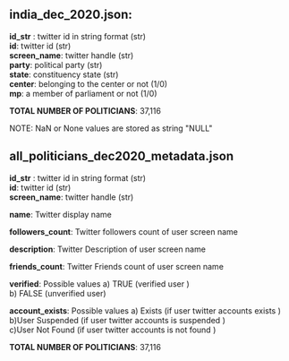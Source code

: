 ## india_dec_2020.json:


**id_str** : twitter id in string format (str) <br>
**id**: twitter id (str) <br>
**screen_name**: twitter handle (str) <br>
**party**: political party (str) <br>
**state**: constituency state (str) <br>
**center**: belonging to the center or not (1/0) <br>
**mp**: a member of parliament or not (1/0) <br>

**TOTAL NUMBER OF POLITICIANS**: 37,116 <br>

NOTE: NaN or None values are stored as string "NULL"


## all_politicians_dec2020_metadata.json


**id_str** : twitter id in string format (str)  <br>
**id**: twitter id (str) <br>
**screen_name**: twitter handle (str) <br>

**name**:  Twitter display name <br>

**followers_count**: Twitter followers count of user screen name <br>

**description**: Twitter Description of user screen name <br>
 
**friends_count**: Twitter Friends count of user screen name <br>

**verified**:  Possible values a) TRUE (verified user ) <br>
							   b) FALSE (unverified user)<br>

**account_exists**: Possible values a) Exists (if user twitter accounts exists )  <br>
								    b)User Suspended  (if user twitter accounts is suspended ) <br>
                                    c)User Not Found  (if user twitter accounts is not found ) <br>



**TOTAL NUMBER OF POLITICIANS**: 37,116 <br>
